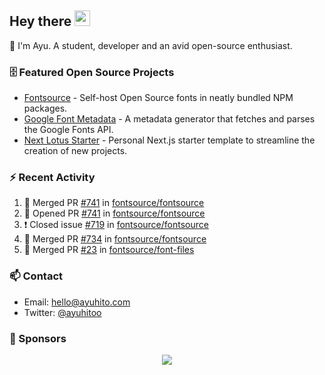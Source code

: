 ## Hey there <img src="https://media.giphy.com/media/hvRJCLFzcasrR4ia7z/giphy.gif" width="25" height="25">

📝 I'm Ayu. A student, developer and an avid open-source enthusiast.

### 🗄 Featured Open Source Projects

- [Fontsource](https://github.com/fontsource/fontsource) - Self-host Open Source fonts in neatly bundled NPM packages.
- [Google Font Metadata](https://github.com/fontsource/google-font-metadata) - A metadata generator that fetches and parses the Google Fonts API.
- [Next Lotus Starter](https://github.com/DecliningLotus/next-lotus-starter) - Personal Next.js starter template to streamline the creation of new projects.

### ⚡ Recent Activity

<!--START_SECTION:activity-->

1. 🎉 Merged PR [#741](https://github.com/fontsource/fontsource/pull/741) in [fontsource/fontsource](https://github.com/fontsource/fontsource)
2. 💪 Opened PR [#741](https://github.com/fontsource/fontsource/pull/741) in [fontsource/fontsource](https://github.com/fontsource/fontsource)
3. ❗️ Closed issue [#719](https://github.com/fontsource/fontsource/issues/719) in [fontsource/fontsource](https://github.com/fontsource/fontsource)
4. 🎉 Merged PR [#734](https://github.com/fontsource/fontsource/pull/734) in [fontsource/fontsource](https://github.com/fontsource/fontsource)
5. 🎉 Merged PR [#23](https://github.com/fontsource/font-files/pull/23) in [fontsource/font-files](https://github.com/fontsource/font-files)
<!--END_SECTION:activity-->

### 📫 Contact

- Email: hello@ayuhito.com
- Twitter: [@ayuhitoo](https://twitter.com/ayuhitoo)

### :sparkling_heart: Sponsors

<p align="center">
  <a href="https://cdn.jsdelivr.net/gh/ayuhito/ayuhito/sponsors.svg">
    <img src='https://cdn.jsdelivr.net/gh/ayuhito/ayuhito/sponsors.svg'/>
  </a>
</p>
